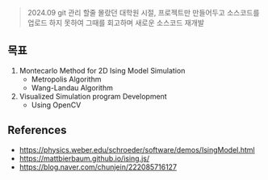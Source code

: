 > 2024.09 
> git 관리 할줄 몰랐던 대학원 시절, 프로젝트만 만들어두고 소스코드를 업로드 하지 못하여 그때를 회고하며 새로운 소스코드 재개발

## 목표
1. Montecarlo Method for 2D Ising Model Simulation 
   * Metropolis Algorithm
   * Wang-Landau Algorithm
2. Visualized Simulation program Development
   * Using OpenCV

## References
* https://physics.weber.edu/schroeder/software/demos/IsingModel.html
* https://mattbierbaum.github.io/ising.js/
* https://blog.naver.com/chunjein/222085716127

